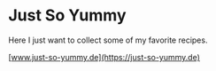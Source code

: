 # Just So Yummy

Here I just want to collect some of my favorite recipes.

[www.just-so-yummy.de](https://just-so-yummy.de)
